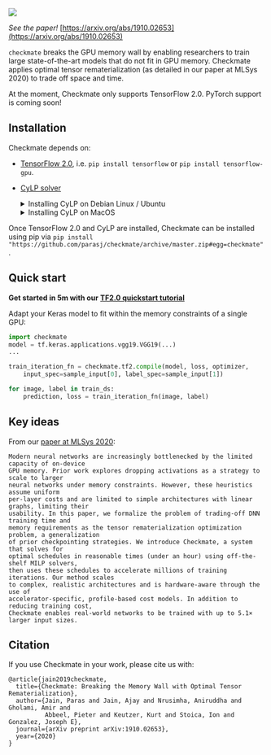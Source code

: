 ![](https://checkmateai.github.io/img/dark_logo.png)

_See the paper!_ [https://arxiv.org/abs/1910.02653](https://arxiv.org/abs/1910.02653)

`checkmate` breaks the GPU memory wall by enabling researchers to train large state-of-the-art models that do not fit in GPU memory. Checkmate applies optimal tensor rematerialization \(as detailed in our paper at MLSys 2020\) to trade off space and time.

At the moment, Checkmate only supports TensorFlow 2.0. PyTorch support is coming soon!<!-- To follow updates on PyTorch support, please suscribe to our [Google Group](https://groups.google.com/forum/#!forum/checkmate-dev). -->

## Installation

Checkmate depends on:
* [TensorFlow 2.0](https://www.tensorflow.org/install), i.e. `pip install tensorflow` or `pip install tensorflow-gpu`.
* [CyLP solver](https://github.com/coin-or/CyLP)
    <details><summary>Installing CyLP on Debian Linux / Ubuntu</summary>
    <p>

    ```bash
    $ sudo apt install coinor-cbc coinor-libcbc-dev
    $ pip install cylp
    ```
    </p>
    </details>
    <details><summary>Installing CyLP on MacOS</summary>
    <p>
    
    The easiest way to set up CyLP is using [homebrew](https://brew.sh/).
    ```bash
    $ brew tap coin-or-tools/coinor
    $ brew install coin-or-tools/coinor/cbc pkg-config
    $ pip install cylp
    ```
    </p>
    </details>


Once TensorFlow 2.0 and CyLP are installed, Checkmate can be installed using pip via `pip install "https://github.com/parasj/checkmate/archive/master.zip#egg=checkmate"`.

## Quick start

**Get started in 5m with our** [**TF2.0 quickstart tutorial**](https://colab.research.google.com/github/parasj/checkmate/blob/master/tutorials/tutorial_basic_tf2_example.ipynb)

Adapt your Keras model to fit within the memory constraints of a single GPU:

```python
import checkmate
model = tf.keras.applications.vgg19.VGG19(...)
...

train_iteration_fn = checkmate.tf2.compile(model, loss, optimizer,
    input_spec=sample_input[0], label_spec=sample_input[1])

for image, label in train_ds:
    prediction, loss = train_iteration_fn(image, label)
```

## Key ideas

From our [paper at MLSys 2020](https://arxiv.org/abs/1910.02653):
```text
Modern neural networks are increasingly bottlenecked by the limited capacity of on-device
GPU memory. Prior work explores dropping activations as a strategy to scale to larger
neural networks under memory constraints. However, these heuristics assume uniform
per-layer costs and are limited to simple architectures with linear graphs, limiting their
usability. In this paper, we formalize the problem of trading-off DNN training time and
memory requirements as the tensor rematerialization optimization problem, a generalization
of prior checkpointing strategies. We introduce Checkmate, a system that solves for
optimal schedules in reasonable times (under an hour) using off-the-shelf MILP solvers,
then uses these schedules to accelerate millions of training iterations. Our method scales
to complex, realistic architectures and is hardware-aware through the use of
accelerator-specific, profile-based cost models. In addition to reducing training cost,
Checkmate enables real-world networks to be trained with up to 5.1× larger input sizes.
```

## Citation

If you use Checkmate in your work, please cite us with:

```text
@article{jain2019checkmate,
  title={Checkmate: Breaking the Memory Wall with Optimal Tensor Rematerialization},
  author={Jain, Paras and Jain, Ajay and Nrusimha, Aniruddha and Gholami, Amir and
          Abbeel, Pieter and Keutzer, Kurt and Stoica, Ion and Gonzalez, Joseph E},
  journal={arXiv preprint arXiv:1910.02653},
  year={2020}
}
```
